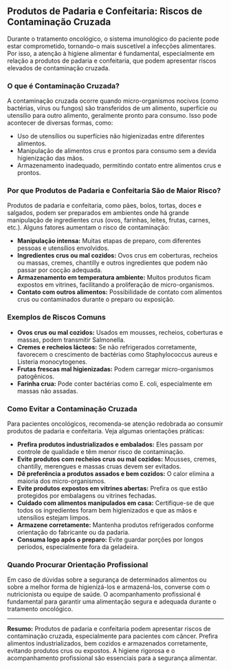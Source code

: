 
## Produtos de Padaria e Confeitaria: Riscos de Contaminação Cruzada

Durante o tratamento oncológico, o sistema imunológico do paciente pode estar comprometido, tornando-o mais suscetível a infecções alimentares. Por isso, a atenção à higiene alimentar é fundamental, especialmente em relação a produtos de padaria e confeitaria, que podem apresentar riscos elevados de contaminação cruzada.

### O que é Contaminação Cruzada?

A contaminação cruzada ocorre quando micro-organismos nocivos (como bactérias, vírus ou fungos) são transferidos de um alimento, superfície ou utensílio para outro alimento, geralmente pronto para consumo. Isso pode acontecer de diversas formas, como:

- Uso de utensílios ou superfícies não higienizadas entre diferentes alimentos.
- Manipulação de alimentos crus e prontos para consumo sem a devida higienização das mãos.
- Armazenamento inadequado, permitindo contato entre alimentos crus e prontos.

### Por que Produtos de Padaria e Confeitaria São de Maior Risco?

Produtos de padaria e confeitaria, como pães, bolos, tortas, doces e salgados, podem ser preparados em ambientes onde há grande manipulação de ingredientes crus (ovos, farinhas, leites, frutas, carnes, etc.). Alguns fatores aumentam o risco de contaminação:

- **Manipulação intensa:** Muitas etapas de preparo, com diferentes pessoas e utensílios envolvidos.
- **Ingredientes crus ou mal cozidos:** Ovos crus em coberturas, recheios ou massas, cremes, chantilly e outros ingredientes que podem não passar por cocção adequada.
- **Armazenamento em temperatura ambiente:** Muitos produtos ficam expostos em vitrines, facilitando a proliferação de micro-organismos.
- **Contato com outros alimentos:** Possibilidade de contato com alimentos crus ou contaminados durante o preparo ou exposição.

### Exemplos de Riscos Comuns

- **Ovos crus ou mal cozidos:** Usados em mousses, recheios, coberturas e massas, podem transmitir Salmonella.
- **Cremes e recheios lácteos:** Se não refrigerados corretamente, favorecem o crescimento de bactérias como Staphylococcus aureus e Listeria monocytogenes.
- **Frutas frescas mal higienizadas:** Podem carregar micro-organismos patogênicos.
- **Farinha crua:** Pode conter bactérias como E. coli, especialmente em massas não assadas.

### Como Evitar a Contaminação Cruzada

Para pacientes oncológicos, recomenda-se atenção redobrada ao consumir produtos de padaria e confeitaria. Veja algumas orientações práticas:

- **Prefira produtos industrializados e embalados:** Eles passam por controle de qualidade e têm menor risco de contaminação.
- **Evite produtos com recheios crus ou mal cozidos:** Mousses, cremes, chantilly, merengues e massas cruas devem ser evitados.
- **Dê preferência a produtos assados e bem cozidos:** O calor elimina a maioria dos micro-organismos.
- **Evite produtos expostos em vitrines abertas:** Prefira os que estão protegidos por embalagens ou vitrines fechadas.
- **Cuidado com alimentos manipulados em casa:** Certifique-se de que todos os ingredientes foram bem higienizados e que as mãos e utensílios estejam limpos.
- **Armazene corretamente:** Mantenha produtos refrigerados conforme orientação do fabricante ou da padaria.
- **Consuma logo após o preparo:** Evite guardar porções por longos períodos, especialmente fora da geladeira.

### Quando Procurar Orientação Profissional

Em caso de dúvidas sobre a segurança de determinados alimentos ou sobre a melhor forma de higienizá-los e armazená-los, converse com o nutricionista ou equipe de saúde. O acompanhamento profissional é fundamental para garantir uma alimentação segura e adequada durante o tratamento oncológico.

---

**Resumo:** Produtos de padaria e confeitaria podem apresentar riscos de contaminação cruzada, especialmente para pacientes com câncer. Prefira alimentos industrializados, bem cozidos e armazenados corretamente, evitando produtos crus ou expostos. A higiene rigorosa e o acompanhamento profissional são essenciais para a segurança alimentar.
```
